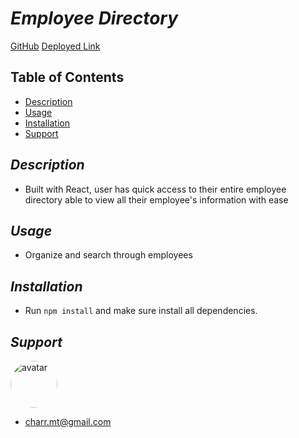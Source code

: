 # _Employee Directory_

[GitHub](https://github.com/charrmountain/employee-react)
[Deployed Link](https://charrmountain.github.io/employee-react/)

## Table of Contents

- [Description](#description)
- [Usage](#usage)
- [Installation](#installation)
- [Support](#support)

## _Description_

- Built with React, user has quick access to their entire employee directory able to view all their employee's information with ease

## _Usage_

- Organize and search through employees

## _Installation_

- Run `npm install` and make sure install all dependencies.

## _Support_

[<img src="https://avatars3.githubusercontent.com/u/60668617?v=4" alt="avatar" style="border-radius: 75px" width="75"/>](https://github.com/charrmountain)

- charr.mt@gmail.com

